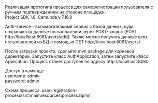 Реализация прототипа процесса для саморегистрации пользователя с ручным подтверждением на стороне площадки.  
Project SDK 1.8, Camunda v.7.16.0  

Auth-service - вспомогательный сервис с базой данных, куда сохраняются данные пользователей через POST-запрос (POST http://localhost:8081/users/add). Также можно получить данные всех пользователей из БД с помощью GET http://localhost:8081/users/. 

После загрузки проекта, сделайте mvn package для корневой директории. Запустите класс AuthApplication, затем запустите класс Application. Процесс станет доступен по адресу http://localhost:8080. 

Доступ в камунду:  
username: admin  
password: admin

Схема процесса: user-registration-process\src\main\resources\process.bpmn

